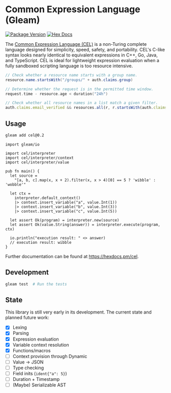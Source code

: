 # Common Expression Language (Gleam)

[![Package Version](https://img.shields.io/hexpm/v/cel)](https://hex.pm/packages/cel)
[![Hex Docs](https://img.shields.io/badge/hex-docs-ffaff3)](https://hexdocs.pm/cel/)

The [Common Expression Language (CEL)](https://github.com/google/cel-spec) is a non-Turing complete
language designed for simplicity, speed, safety, and portability.
CEL's C-like syntax looks nearly identical to equivalent expressions in C++, Go, Java, and TypeScript.
CEL is ideal for lightweight expression evaluation when a fully sandboxed scripting language is too resource intensive.

```java
// Check whether a resource name starts with a group name.
resource.name.startsWith("/groups/" + auth.claims.group)
```

```go
// Determine whether the request is in the permitted time window.
request.time - resource.age < duration("24h")
```

```typescript
// Check whether all resource names in a list match a given filter.
auth.claims.email_verified && resources.all(r, r.startsWith(auth.claims.email))
```

## Usage

```sh
gleam add cel@0.2
```

```gleam
import gleam/io

import cel/interpreter
import cel/interpreter/context
import cel/interpreter/value

pub fn main() {
  let source =
    "[a, b, c].map(x, x + 2).filter(x, x > 4)[0] == 5 ? 'wibble' : 'wobble'"

  let ctx =
    interpreter.default_context()
    |> context.insert_variable("a", value.Int(1))
    |> context.insert_variable("b", value.Int(3))
    |> context.insert_variable("c", value.Int(5))

  let assert Ok(program) = interpreter.new(source)
  let assert Ok(value.String(answer)) = interpreter.execute(program, ctx)

  io.println("execution result: " <> answer)
  // execution result: wibble
}
```

Further documentation can be found at <https://hexdocs.pm/cel>.

## Development

```sh
gleam test  # Run the tests
```

## State

This library is still very early in its development. The current state and planned future work:
- [x] Lexing
- [x] Parsing
- [x] Expression evaluation
- [x] Variable context resolution
- [x] Functions/macros
- [ ] Context provision through Dynamic
- [ ] Value → JSON
- [ ] Type checking
- [ ] Field inits (`ident{"a": 5}`)
- [ ] Duration + Timestamp
- [ ] (Maybe) Serializable AST
